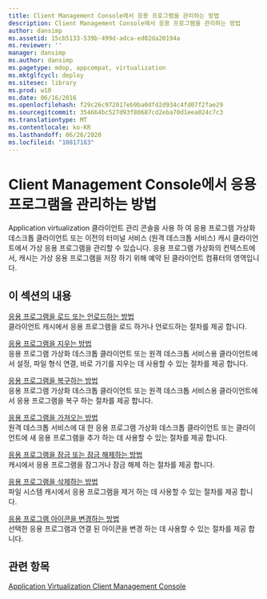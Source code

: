 ```yaml
---
title: Client Management Console에서 응용 프로그램을 관리하는 방법
description: Client Management Console에서 응용 프로그램을 관리하는 방법
author: dansimp
ms.assetid: 15cb5133-539b-499d-adca-ed02da20194a
ms.reviewer: ''
manager: dansimp
ms.author: dansimp
ms.pagetype: mdop, appcompat, virtualization
ms.mktglfcycl: deploy
ms.sitesec: library
ms.prod: w10
ms.date: 06/16/2016
ms.openlocfilehash: f29c26c972017eb9ba0dfd2d934c4fd07f2fae29
ms.sourcegitcommit: 354664bc527d93f80687cd2eba70d1eea024c7c3
ms.translationtype: MT
ms.contentlocale: ko-KR
ms.lasthandoff: 06/26/2020
ms.locfileid: "10817183"
---
```

# Client Management Console에서 응용 프로그램을 관리하는 방법


Application virtualization 클라이언트 관리 콘솔을 사용 하 여 응용 프로그램 가상화 데스크톱 클라이언트 또는 이전의 터미널 서비스 (원격 데스크톱 서비스) 캐시 클라이언트에서 가상 응용 프로그램을 관리할 수 있습니다. 응용 프로그램 가상화의 컨텍스트에서, 캐시는 가상 응용 프로그램을 저장 하기 위해 예약 된 클라이언트 컴퓨터의 영역입니다.

## 이 섹션의 내용


<a href="" id="how-to-load-or-unload-an-application"></a>[응용 프로그램을 로드 또는 언로드하는 방법](how-to-load-or-unload-an-application.md)  
클라이언트 캐시에서 응용 프로그램을 로드 하거나 언로드하는 절차를 제공 합니다.

<a href="" id="how-to-clear-an-application"></a>[응용 프로그램을 지우는 방법](how-to-clear-an-application.md)  
응용 프로그램 가상화 데스크톱 클라이언트 또는 원격 데스크톱 서비스용 클라이언트에서 설정, 파일 형식 연결, 바로 가기를 지우는 데 사용할 수 있는 절차를 제공 합니다.

<a href="" id="how-to-repair-an-application"></a>[응용 프로그램을 복구하는 방법](how-to-repair-an-application.md)  
응용 프로그램 가상화 데스크톱 클라이언트 또는 원격 데스크톱 서비스용 클라이언트에서 응용 프로그램을 복구 하는 절차를 제공 합니다.

<a href="" id="how-to-import-an-application"></a>[응용 프로그램을 가져오는 방법](how-to-import-an-application.md)  
원격 데스크톱 서비스에 대 한 응용 프로그램 가상화 데스크톱 클라이언트 또는 클라이언트에 새 응용 프로그램을 추가 하는 데 사용할 수 있는 절차를 제공 합니다.

<a href="" id="how-to-lock-or-unlock-an-application"></a>[응용 프로그램을 잠금 또는 잠금 해제하는 방법](how-to-lock-or-unlock-an-application.md)  
캐시에서 응용 프로그램을 잠그거나 잠금 해제 하는 절차를 제공 합니다.

<a href="" id="how-to-delete-an-application"></a>[응용 프로그램을 삭제하는 방법](how-to-delete-an-application.md)  
파일 시스템 캐시에서 응용 프로그램을 제거 하는 데 사용할 수 있는 절차를 제공 합니다.

<a href="" id="how-to-change-an-application-icon"></a>[응용 프로그램 아이콘을 변경하는 방법](how-to-change-an-application-icon.md)  
선택한 응용 프로그램과 연결 된 아이콘을 변경 하는 데 사용할 수 있는 절차를 제공 합니다.

## 관련 항목


[Application Virtualization Client Management Console](application-virtualization-client-management-console.md)

 

 





